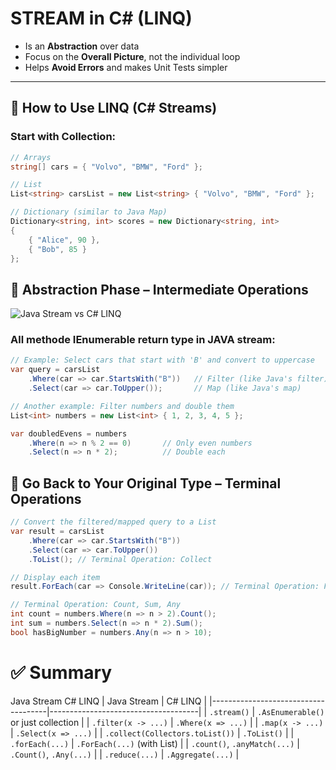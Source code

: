# STREAM in C# (LINQ)

- Is an **Abstraction** over data  
- Focus on the **Overall Picture**, not the individual loop  
- Helps **Avoid Errors** and makes Unit Tests simpler  

---

## 🔹 How to Use LINQ (C# Streams)

### Start with Collection:

```csharp
// Arrays
string[] cars = { "Volvo", "BMW", "Ford" };

// List
List<string> carsList = new List<string> { "Volvo", "BMW", "Ford" };

// Dictionary (similar to Java Map)
Dictionary<string, int> scores = new Dictionary<string, int>
{
    { "Alice", 90 },
    { "Bob", 85 }
};

```
## 🔸 Abstraction Phase – Intermediate Operations
![Java Stream vs C# LINQ](https://raw.githubusercontent.com/AmirZaafouri/Stream_in_JAVA/main/image-1.png)
### All methode IEnumerable return type in JAVA stream:
```csharp
// Example: Select cars that start with 'B' and convert to uppercase
var query = carsList
    .Where(car => car.StartsWith("B"))   // Filter (like Java's filter)
    .Select(car => car.ToUpper());       // Map (like Java's map)
```
```csharp
// Another example: Filter numbers and double them
List<int> numbers = new List<int> { 1, 2, 3, 4, 5 };

var doubledEvens = numbers
    .Where(n => n % 2 == 0)       // Only even numbers
    .Select(n => n * 2);          // Double each
```

## 🔸 Go Back to Your Original Type – Terminal Operations
```csharp
// Convert the filtered/mapped query to a List
var result = carsList
    .Where(car => car.StartsWith("B"))
    .Select(car => car.ToUpper())
    .ToList(); // Terminal Operation: Collect

// Display each item
result.ForEach(car => Console.WriteLine(car)); // Terminal Operation: ForEach

```
```csharp
// Terminal Operation: Count, Sum, Any
int count = numbers.Where(n => n > 2).Count();
int sum = numbers.Select(n => n * 2).Sum();
bool hasBigNumber = numbers.Any(n => n > 10);
```
# ✅ Summary
Java Stream	C# LINQ
| Java Stream                         | C# LINQ                             |
|-------------------------------------|-------------------------------------|
| `.stream()`                         | `.AsEnumerable()` or just collection |
| `.filter(x -> ...)`                | `.Where(x => ...)`                  |
| `.map(x -> ...)`                   | `.Select(x => ...)`                 |
| `.collect(Collectors.toList())`    | `.ToList()`                         |
| `.forEach(...)`                    | `.ForEach(...)` (with List)         |
| `.count()`, `.anyMatch(...)`       | `.Count()`, `.Any(...)`             |
| `.reduce(...)`                     | `.Aggregate(...)`                   |


